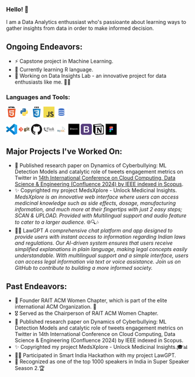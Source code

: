 ### Hello! 👋

I am a Data Analytics enthussiast who's passioante about learning ways to gather insights from data in order to make informed decision. 

## Ongoing Endeavors:
- ⚡ Capstone project in Machine Learning.
- 🌱 Currently learning R language.
- 🔭 Working on Data Insights Lab - an innovative project for data enthusiasts like me. 🚀💡

### Languages and Tools: 

<code><img height="30" src="https://raw.githubusercontent.com/github/explore/80688e429a7d4ef2fca1e82350fe8e3517d3494d/topics/html/html.png"></code>
<code><img height="30" src="https://raw.githubusercontent.com/github/explore/80688e429a7d4ef2fca1e82350fe8e3517d3494d/topics/python/python.png"></code>
<code><img height="30" src="https://raw.githubusercontent.com/github/explore/80688e429a7d4ef2fca1e82350fe8e3517d3494d/topics/css/css.png"></code>
<code><img height="30" src="https://raw.githubusercontent.com/github/explore/80688e429a7d4ef2fca1e82350fe8e3517d3494d/topics/javascript/javascript.png"></code>
<code><img height="30" src="https://raw.githubusercontent.com/github/explore/80688e429a7d4ef2fca1e82350fe8e3517d3494d/topics/sql/sql.png"></code>
<br>

<code><img height="30" src="https://raw.githubusercontent.com/github/explore/80688e429a7d4ef2fca1e82350fe8e3517d3494d/topics/visual-studio-code/visual-studio-code.png"></code>
<code><img height="30" src="https://raw.githubusercontent.com/github/explore/80688e429a7d4ef2fca1e82350fe8e3517d3494d/topics/git/git.png"></code>
<code><img height="30" src="https://raw.githubusercontent.com/github/explore/78df643247d429f6cc873026c0622819ad797942/topics/github/github.png"></code>
<code><img height="30" src="https://raw.githubusercontent.com/github/explore/80688e429a7d4ef2fca1e82350fe8e3517d3494d/topics/flask/flask.png"></code>
<code><img height="30" src="https://raw.githubusercontent.com/github/explore/80688e429a7d4ef2fca1e82350fe8e3517d3494d/topics/mysql/mysql.png"></code>
<code><img height="30" src="https://github.com/github/explore/blob/main/topics/chatgpt/chatgpt.png"></code>
<code><img height="30" src="https://github.com/github/explore/blob/main/topics/bootstrap/bootstrap.png"></code>
<code><img height="30" src="https://raw.githubusercontent.com/github/explore/75c33253e80d1e3b1b7f48a19198449e686c7073/topics/notion/notion.png"></code>
<code><img height="30" src="https://github.com/github/explore/blob/main/topics/figma/figma.png"></code>

## Major Projects I've Worked On:
- 📃 Published research paper on Dynamics of Cyberbullying: ML Detection Models and catalytic role of tweets engagement metrics on Twitter in [14th International Conference on Cloud Computing, Data Science & Engineering (Confluence 2024) by IEEE indexed in Scopus](https://ieeexplore.ieee.org/document/10463218).
- ✨ Copyrighted my project MedsXplore - Unlock Medicinal Insights.
_MedsXplore is an innovative web interface where users can access medicinal knowledge such as side effects, dosage, manufacturing information, and much more at their fingertips with just 2 easy steps; SCAN & UPLOAD. Provided with Multilingual support and audio feature to cater to a larger audience._ 🌐🔍🎶
- 👩‍⚖️ LawGPT
  _A comprehensive chat platform and app designed to provide users with instant access to information regarding Indian laws and regulations. Our AI-driven system ensures that users receive simplified explanations in plain language, making legal concepts easily understandable. With multilingual support and a simple interface, users can access legal information via text or voice assistance. Join us on GitHub to contribute to building a more informed society._

## Past Endeavors:
- 💪 Founder RAIT ACM Women Chapter, which is part of the elite international ACM Organization. 👩
- 🎖 Served as the Chairperson of RAIT ACM Women Chapter.
- 📃 Published research paper on Dynamics of Cyberbullying: ML Detection Models and catalytic role of tweets engagement metrics on Twitter in 14th International Conference on Cloud Computing, Data Science & Engineering (Confluence 2024) by IEEE indexed in Scopus.
- ✨ Copyrighted my project MedsXplore - Unlock Medicinal Insights.🎓📊
- 👨‍⚖️ Participated in Smart India Hackathon with my project LawGPT.
- 🎤 Recognized as one of the top 1000 speakers in India in Super Speaker Season 2.🏆





<!--
**missmathpati/missmathpati** is a ✨ _special_ ✨ repository because its `README.md` (this file) appears on your GitHub profile.


I am a Data Analytics enthussiast who's passioante about learning ways to gather insights from data in order to make informed decision. 

## Ongoing Endeavors:
⚡ Capstone project in Machine Learning.
🌱 Currently learning R language.
🔭 Working on Data Insights Lab - an innovative project for data enthusiasts like me. 🚀💡

## Major Projects I've Worked On:
📃 Published research paper on Dynamics of Cyberbullying: ML Detection Models and catalytic role of tweets engagement metrics on Twitter in 14th International Conference on Cloud Computing, Data Science & Engineering (Confluence 2024) by IEEE indexed in Scopus.
✨ Copyrighted my project MedsXplore - Unlock Medicinal Insights.
_MedsXplore is an innovative web interface where users can access medicinal knowledge such as side effects, dosage, manufacturing information, and much more at their fingertips with just 2 easy steps; SCAN & UPLOAD. Provided with Multilingual support and audio feature to cater to a larger audience._ 🌐🔍🎶

## Past Endeavors:
💪 Founder RAIT ACM Women Chapter, which is part of the elite international ACM Organization. 👩
🎖 Served as the Chairperson of RAIT ACM Women Chapter.
📃 Published research paper on Dynamics of Cyberbullying: ML Detection Models and catalytic role of tweets engagement metrics on Twitter in 14th International Conference on Cloud Computing, Data Science & Engineering (Confluence 2024) by IEEE indexed in Scopus.
✨ Copyrighted my project MedsXplore - Unlock Medicinal Insights.🎓📊
 
Languages worked with 


**Languages and Tools:**  

<code><img height="20" src="https://raw.githubusercontent.com/github/explore/80688e429a7d4ef2fca1e82350fe8e3517d3494d/topics/javascript/javascript.png"></code>
<code><img height="20" src="https://raw.githubusercontent.com/github/explore/80688e429a7d4ef2fca1e82350fe8e3517d3494d/topics/visual-studio-code/visual-studio-code.png"></code>
<code><img height="20" src="https://raw.githubusercontent.com/github/explore/80688e429a7d4ef2fca1e82350fe8e3517d3494d/topics/react/react.png"></code>
<code><img height="20" src="https://github.com/github/explore/blob/main/topics/chatgpt/chatgpt.png"></code>
<code><img height="20" src="https://github.com/github/explore/blob/main/topics/bootstrap/bootstrap.png"></code>


<!-- <img align="left" alt="React" width="26px" src="https://raw.githubusercontent.com/github/explore/80688e429a7d4ef2fca1e82350fe8e3517d3494d/topics/react/react.png" />
<img align="left" alt="Gatsby" width="26px" src="https://raw.githubusercontent.com/github/explore/e94815998e4e0713912fed477a1f346ec04c3da2/topics/gatsby/gatsby.png" />
<img align="left" alt="GraphQL" width="26px" src="https://raw.githubusercontent.com/github/explore/80688e429a7d4ef2fca1e82350fe8e3517d3494d/topics/graphql/graphql.png" />
<img align="left" alt="Node.js" width="26px" src="https://raw.githubusercontent.com/github/explore/80688e429a7d4ef2fca1e82350fe8e3517d3494d/topics/nodejs/nodejs.png" />-->


<!--<img align="left" alt="MongoDB" width="26px" src="https://raw.githubusercontent.com/github/explore/80688e429a7d4ef2fca1e82350fe8e3517d3494d/topics/mongodb/mongodb.png" />-->

<!--<img align="left" alt="HTML5" width="35px" src="https://raw.githubusercontent.com/github/explore/80688e429a7d4ef2fca1e82350fe8e3517d3494d/topics/terminal/terminal.png" />-->


<!--<img align="left" alt="HTML5" width="35px" src="https://raw.githubusercontent.com/github/explore/80688e429a7d4ef2fca1e82350fe8e3517d3494d/topics/django/django.png" />
<img align="left" alt="HTML5" width="35px" src="https://raw.githubusercontent.com/github/explore/80688e429a7d4ef2fca1e82350fe8e3517d3494d/topics/cpp/cpp.png" />-->

<!--<img align="left" alt="HTML5" width="35px" src="https://raw.githubusercontent.com/github/explore/80688e429a7d4ef2fca1e82350fe8e3517d3494d/topics/tailwind/tailwind.png" />-->

<!--<code><img height="30" src="https://raw.githubusercontent.com/github/explore/80688e429a7d4ef2fca1e82350fe8e3517d3494d/topics/sass/sass.png"></code>-->






